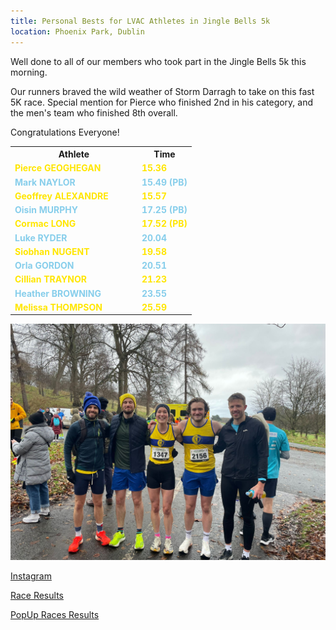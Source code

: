 ```yaml
---
title: Personal Bests for LVAC Athletes in Jingle Bells 5k
location: Phoenix Park, Dublin
---
```


Well done to all of our members who took part in the Jingle Bells 5k this morning.

Our runners braved the wild weather of Storm Darragh to take on this fast 5K race.
Special mention for Pierce who finished 2nd in his category, and the men's team who finished 8th overall.

Congratulations Everyone!

<!-- <h3>Official Times</h3><br>

Pierce GEOGHEGAN 15.36<br>
Mark NAYLOR 15.49 PB<br>
Geoffrey ALEXANDRE 15.57<br>
Oisin MURPHY 17.25 PB<br>
Cormac LONG 17.52 PB<br>
Luke RYDER 20.04<br>
Siobhan NUGENT 19.58<br>
Orla GORDON 20.51<br>
Cillian TRAYNOR 21.23<br>
Heather BROWNING 23.55<br>
Melissa THOMPSON 25.59<br>
-->

<html>
<head>
  <style>
    .table {
      width: 100%;
      border-collapse: collapse; 
    }

    .table td {
      border: 1px solid #ddd; 
      padding: 8px; 
      text-align: left; 
    }

    .table td:first-child { /* Target the first column (name) */
      width: 70%; 
    }

    .table td:last-child {  /* Target the last column (time) */
      width: 30%; 
    }

    .yellow-text {
      color: #FFE600; 
    }

    .skyblue-text {
      color: skyblue;
    }
  </style>
</head>
<body>

<table class="table">
  <tr>
    <th>Athlete</th> 
    <th>Time</th> 
  <tr>
    <td class="yellow-text"><strong>Pierce GEOGHEGAN</strong></td>
    <td class="yellow-text"><strong>15.36</strong></td>
  </tr>
  <tr>
    <td class="skyblue-text"><strong>Mark NAYLOR</strong></td>
    <td class="skyblue-text"><strong>15.49 (PB)</strong></td> 
  </tr>
    <td class="yellow-text"><strong>Geoffrey ALEXANDRE</strong></td>
    <td class="yellow-text"><strong>15.57</strong></td>
  </tr>
  <tr>
    <td class="skyblue-text"><strong>Oisin MURPHY</strong></td>
    <td class="skyblue-text"><strong>17.25 (PB)</strong></td> 
  </tr>
  <tr>
    <td class="yellow-text"><strong>Cormac LONG</strong></td>
    <td class="yellow-text"><strong>17.52 (PB)</strong></td>
  </tr>
  <tr>
    <td class="skyblue-text"><strong>Luke RYDER</strong></td>
    <td class="skyblue-text"><strong>20.04</strong></td> 
  </tr>
  <tr>
    <td class="yellow-text"><strong>Siobhan NUGENT</strong></td>
    <td class="yellow-text"><strong>19.58</strong></td> 
  </tr>
  <tr>
    <td class="skyblue-text"><strong>Orla GORDON</strong></td>
    <td class="skyblue-text"><strong>20.51</strong></td> 
  </tr>
  <tr>
    <td class="yellow-text"><strong>Cillian TRAYNOR</strong></td>
    <td class="yellow-text"><strong>21.23</strong></td> 
  </tr>
  <tr>
    <td class="skyblue-text"><strong>Heather BROWNING</strong></td>
    <td class="skyblue-text"><strong>23.55</strong></td> 
  </tr>
  <tr>
    <td class="yellow-text"><strong>Melissa THOMPSON</strong></td>
    <td class="yellow-text"><strong>25.59</strong></td> 
  </tr>
</table>

<img src="/assets/images/races/2024/2024-12-07_jingle_bells.jpg" class="img-fluid" alt="LVAC Team">

<a href="https://www.instagram.com/p/DDSaqb2OezB/?img_index=1" target="_blank" rel="noopener noreferrer">Instagram</a><br>

<a href="/races/2024-12-07-Jingle-Bells-5k/" target="_blank" rel="noopener noreferrer">Race Results</a><br>

<a href="https://www.popupraces.ie/race/jingle-bells-5k-and-family-fun-run-2024/" target="_blank" rel="noopener noreferrer">PopUp Races Results</a><br>


